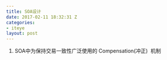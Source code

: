 ```yaml
---
title: SOA设计
date: 2017-02-11 18:32:31 Z
categories:
- iteye
layout: post
---
```


1. SOA中为保持交易一致性广泛使用的 Compensation(冲正)  机制